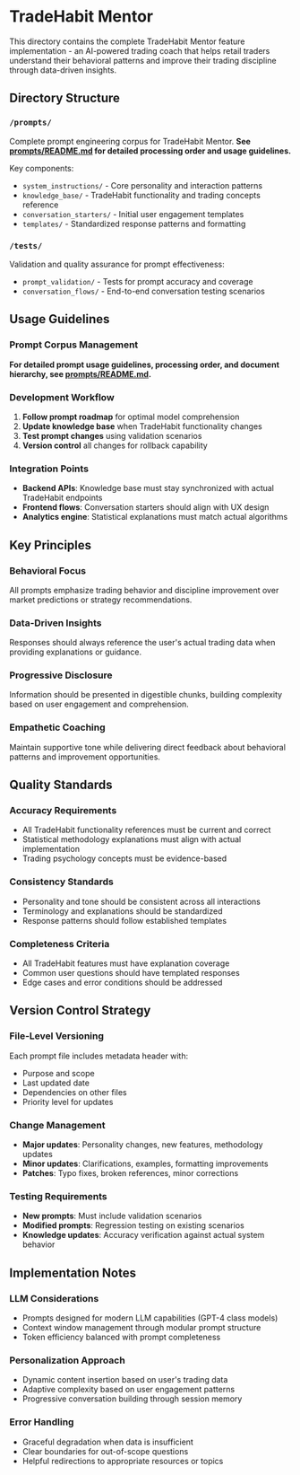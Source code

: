 # TradeHabit Mentor

This directory contains the complete TradeHabit Mentor feature implementation - an AI-powered trading coach that helps retail traders understand their behavioral patterns and improve their trading discipline through data-driven insights.

## Directory Structure

### `/prompts/`
Complete prompt engineering corpus for TradeHabit Mentor. **See [prompts/README.md](prompts/README.md) for detailed processing order and usage guidelines.**

Key components:
- `system_instructions/` - Core personality and interaction patterns
- `knowledge_base/` - TradeHabit functionality and trading concepts reference
- `conversation_starters/` - Initial user engagement templates
- `templates/` - Standardized response patterns and formatting

### `/tests/`
Validation and quality assurance for prompt effectiveness:
- `prompt_validation/` - Tests for prompt accuracy and coverage
- `conversation_flows/` - End-to-end conversation testing scenarios

## Usage Guidelines

### Prompt Corpus Management
**For detailed prompt usage guidelines, processing order, and document hierarchy, see [prompts/README.md](prompts/README.md).**

### Development Workflow
1. **Follow prompt roadmap** for optimal model comprehension
2. **Update knowledge base** when TradeHabit functionality changes  
3. **Test prompt changes** using validation scenarios
4. **Version control** all changes for rollback capability

### Integration Points
- **Backend APIs**: Knowledge base must stay synchronized with actual TradeHabit endpoints
- **Frontend flows**: Conversation starters should align with UX design
- **Analytics engine**: Statistical explanations must match actual algorithms

## Key Principles

### Behavioral Focus
All prompts emphasize trading behavior and discipline improvement over market predictions or strategy recommendations.

### Data-Driven Insights
Responses should always reference the user's actual trading data when providing explanations or guidance.

### Progressive Disclosure
Information should be presented in digestible chunks, building complexity based on user engagement and comprehension.

### Empathetic Coaching
Maintain supportive tone while delivering direct feedback about behavioral patterns and improvement opportunities.

## Quality Standards

### Accuracy Requirements
- All TradeHabit functionality references must be current and correct
- Statistical methodology explanations must align with actual implementation
- Trading psychology concepts must be evidence-based

### Consistency Standards
- Personality and tone should be consistent across all interactions
- Terminology and explanations should be standardized
- Response patterns should follow established templates

### Completeness Criteria
- All TradeHabit features must have explanation coverage
- Common user questions should have templated responses
- Edge cases and error conditions should be addressed

## Version Control Strategy

### File-Level Versioning
Each prompt file includes metadata header with:
- Purpose and scope
- Last updated date
- Dependencies on other files
- Priority level for updates

### Change Management
- **Major updates**: Personality changes, new features, methodology updates
- **Minor updates**: Clarifications, examples, formatting improvements
- **Patches**: Typo fixes, broken references, minor corrections

### Testing Requirements
- **New prompts**: Must include validation scenarios
- **Modified prompts**: Regression testing on existing scenarios
- **Knowledge updates**: Accuracy verification against actual system behavior

## Implementation Notes

### LLM Considerations
- Prompts designed for modern LLM capabilities (GPT-4 class models)
- Context window management through modular prompt structure
- Token efficiency balanced with prompt completeness

### Personalization Approach
- Dynamic content insertion based on user's trading data
- Adaptive complexity based on user engagement patterns
- Progressive conversation building through session memory

### Error Handling
- Graceful degradation when data is insufficient
- Clear boundaries for out-of-scope questions
- Helpful redirections to appropriate resources or topics
